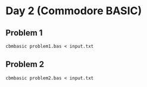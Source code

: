 # Day 2 (Commodore BASIC)

## Problem 1

    cbmbasic problem1.bas < input.txt

## Problem 2

    cbmbasic problem2.bas < input.txt
